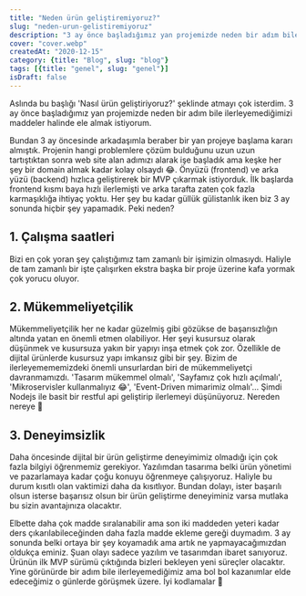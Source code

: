 ```yaml
---
title: "Neden ürün geliştiremiyoruz?"
slug: "neden-urun-gelistiremiyoruz"
description: "3 ay önce başladığımız yan projemizde neden bir adım bile ilerleyemediğimizi maddeler halinde ele almak istiyorum."
cover: "cover.webp"
createdAt: "2020-12-15"
category: {title: "Blog", slug: "blog"}
tags: [{title: "genel", slug: "genel"}]
isDraft: false
---
```

Aslında bu başlığı 'Nasıl ürün geliştiriyoruz?' şeklinde atmayı çok isterdim. 3 ay önce başladığımız yan projemizde neden bir adım bile ilerleyemediğimizi maddeler halinde ele almak istiyorum.

Bundan 3 ay öncesinde arkadaşımla beraber bir yan projeye başlama kararı almıştık. Projenin hangi problemlere çözüm bulduğunu uzun uzun tartıştıktan sonra web site alan adımızı alarak işe başladık ama keşke her şey bir domain almak kadar kolay olsaydı 😂. Önyüzü (frontend) ve arka yüzü (backend) hızlıca geliştirerek bir MVP çıkarmak istiyorduk. İlk başlarda frontend kısmı baya hızlı ilerlemişti ve arka tarafta zaten çok fazla karmaşıklığa ihtiyaç yoktu. Her şey bu kadar güllük gülistanlık iken biz 3 ay sonunda hiçbir şey yapamadık. Peki neden?

## 1. Çalışma saatleri

Bizi en çok yoran şey çalıştığımız tam zamanlı bir işimizin olmasıydı. Haliyle de tam zamanlı bir işte çalışırken ekstra başka bir proje üzerine kafa yormak çok yorucu oluyor.

## 2. Mükemmeliyetçilik

Mükemmeliyetçilik her ne kadar güzelmiş gibi gözükse de başarısızlığın altında yatan en önemli etmen olabiliyor. Her şeyi kusursuz olarak düşünmek ve kusursuza yakın bir yapıyı inşa etmek çok zor. Özellikle de dijital ürünlerde kusursuz yapı imkansız gibi bir şey. Bizim de ilerleyemememizdeki önemli unsurlardan biri de mükemmeliyetçi davranmamızdı. 'Tasarım mükemmel olmalı', 'Sayfamız çok hızlı açılmalı', 'Mikroservisler kullanmalıyız 😂', 'Event-Driven mimarimiz olmalı'... Şimdi Nodejs ile basit bir restful api geliştirip ilerlemeyi düşünüyoruz. Nereden nereye 🤪

## 3. Deneyimsizlik

Daha öncesinde dijital bir ürün geliştirme deneyimimiz olmadığı için çok fazla bilgiyi öğrenmemiz gerekiyor. Yazılımdan tasarıma belki ürün yönetimi ve pazarlamaya kadar çoğu konuyu öğrenmeye çalışıyoruz. Haliyle bu durum kısıtlı olan vaktimizi daha da kısıtlıyor. Bundan dolayı, ister başarılı olsun isterse başarısız olsun bir ürün geliştirme deneyiminiz varsa mutlaka bu sizin avantajınıza olacaktır.

Elbette daha çok madde sıralanabilir ama son iki maddeden yeteri kadar ders çıkarılabileceğinden daha fazla madde ekleme gereği duymadım. 3 ay sonunda belki ortaya bir şey koyamadık ama artık ne yapmayacağımızdan oldukça eminiz. Şuan olayı sadece yazılım ve tasarımdan ibaret sanıyoruz. Ürünün ilk MVP sürümü çıktığında bizleri bekleyen yeni süreçler olacaktır. Yine görünürde bir adım bile ilerleyemediğimiz ama bol bol kazanımlar elde edeceğimiz o günlerde görüşmek üzere. İyi kodlamalar 🙂
